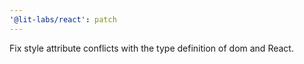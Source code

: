 ```yaml
---
'@lit-labs/react': patch
---
```


Fix style attribute conflicts with the type definition of dom and React.
